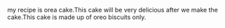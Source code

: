 my recipe is orea cake.This cake will be very delicious after we make the cake.This cake is made up of oreo biscuits only.